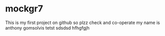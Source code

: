 # mockgr7
This is my first project on github so plzz check and co-operate
my name is anthony gomsolvis tetst sdsdsd
hfhgfgjh
